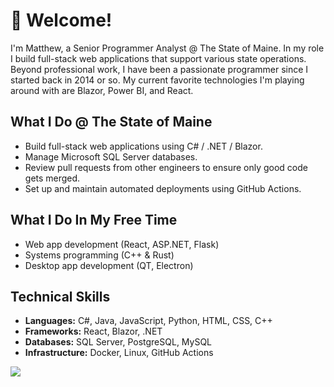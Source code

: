 # 👋 Welcome!

I'm Matthew, a Senior Programmer Analyst @ The State of Maine. In my role I build full-stack web applications that support various state operations. Beyond professional work, I have been a passionate programmer since I started back in 2014 or so. My current favorite technologies I'm playing around with are Blazor, Power BI, and React.

## What I Do @ The State of Maine

- Build full-stack web applications using C# / .NET / Blazor.
- Manage Microsoft SQL Server databases.
- Review pull requests from other engineers to ensure only good code gets merged.
- Set up and maintain automated deployments using GitHub Actions.

## What I Do In My Free Time

- Web app development (React, ASP.NET, Flask)
- Systems programming (C++ & Rust)
- Desktop app development (QT, Electron)

## Technical Skills

- **Languages:** C#, Java, JavaScript, Python, HTML, CSS, C++
- **Frameworks:** React, Blazor, .NET
- **Databases:** SQL Server, PostgreSQL, MySQL
- **Infrastructure:** Docker, Linux, GitHub Actions

![](http://github-profile-summary-cards.vercel.app/api/cards/profile-details?username=matthewgallant&theme=solarized_dark)
